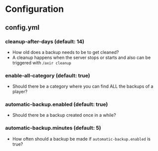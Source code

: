 # Configuration

## config.yml

### cleanup-after-days (default: 14)

* How old does a backup needs to be to get cleaned?
* A cleanup happens when the server stops or starts and also can be triggered with `/axir cleanup`

### enable-all-category (default: true)

* Should there be a category where you can find ALL the backups of a player?

### automatic-backup.enabled (default: true)

* Should there be a backup created once in a while?

### automatic-backup.minutes (default: 5)

* How often should a backup be made if `automatic-backup.enabled` is true?